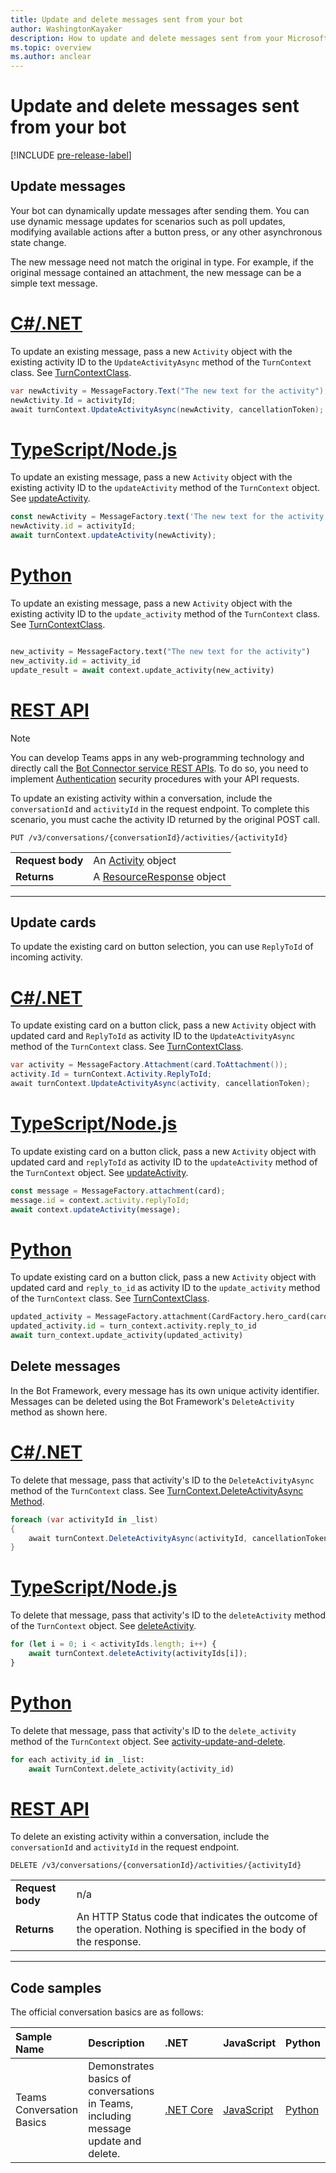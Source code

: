 ```yaml
---
title: Update and delete messages sent from your bot
author: WashingtonKayaker
description: How to update and delete messages sent from your Microsoft Teams bot
ms.topic: overview
ms.author: anclear
---
```


# Update and delete messages sent from your bot

[!INCLUDE [pre-release-label](~/includes/v4-to-v3-pointer-bots.md)]

## Update messages

Your bot can dynamically update messages after sending them. You can use dynamic message updates for scenarios such as poll updates, modifying available actions after a button press, or any other asynchronous state change.

The new message need not match the original in type. For example, if the original message contained an attachment, the new message can be a simple text message.

# [C#/.NET](#tab/dotnet)

To update an existing message, pass a new `Activity` object with the existing activity ID to the `UpdateActivityAsync` method of the `TurnContext` class. See [TurnContextClass](/dotnet/api/microsoft.bot.builder.turncontext?view=botbuilder-dotnet-stable&preserve-view=true).

```csharp
var newActivity = MessageFactory.Text("The new text for the activity");
newActivity.Id = activityId;
await turnContext.UpdateActivityAsync(newActivity, cancellationToken);
```

# [TypeScript/Node.js](#tab/typescript)

To update an existing message, pass a new `Activity` object with the existing activity ID to the `updateActivity` method of the `TurnContext` object. See [updateActivity](/javascript/api/botbuilder-core/turncontext?view=botbuilder-ts-latest#updateactivity-partial-activity--&preserve-view=true).

```typescript
const newActivity = MessageFactory.text('The new text for the activity');
newActivity.id = activityId;
await turnContext.updateActivity(newActivity);
```

# [Python](#tab/python)

To update an existing message, pass a new `Activity` object with the existing activity ID to the `update_activity` method of the `TurnContext` class. See [TurnContextClass](/python/api/botbuilder-core/botbuilder.core.turncontext?view=botbuilder-py-latest).

```python

new_activity = MessageFactory.text("The new text for the activity")
new_activity.id = activity_id
update_result = await context.update_activity(new_activity)

```

# [REST API](#tab/rest)

>[!NOTE]
>You can develop Teams apps in any web-programming technology and directly call the [Bot Connector service REST APIs](/azure/bot-service/rest-api/bot-framework-rest-connector-api-reference?view=azure-bot-service-4.0&preserve-view=true). To do so, you need to implement [Authentication](/azure/bot-service/rest-api/bot-framework-rest-connector-authentication?view=azure-bot-service-4.0&preserve-view=true) security procedures with your API requests.

To update an existing activity within a conversation, include the `conversationId` and `activityId` in the request endpoint. To complete this scenario, you must cache the activity ID returned by the original POST call.

```http
PUT /v3/conversations/{conversationId}/activities/{activityId}
```

| | |
|----|----|
| **Request body** | An [Activity](/azure/bot-service/rest-api/bot-framework-rest-connector-api-reference?view=azure-bot-service-4.0#activity-object&preserve-view=true) object |
| **Returns** | A [ResourceResponse](/azure/bot-service/rest-api/bot-framework-rest-connector-api-reference?view=azure-bot-service-4.0#resourceresponse-object&preserve-view=true) object |

---

## Update cards

To update the existing card on button selection, you can use `ReplyToId` of incoming activity.

# [C#/.NET](#tab/dotnet)

To update existing card on a button click, pass a new `Activity` object with updated card and `ReplyToId` as activity ID to the `UpdateActivityAsync` method of the `TurnContext` class. See [TurnContextClass](/dotnet/api/microsoft.bot.builder.turncontext?view=botbuilder-dotnet-stable&preserve-view=true).
```csharp
var activity = MessageFactory.Attachment(card.ToAttachment());
activity.Id = turnContext.Activity.ReplyToId;
await turnContext.UpdateActivityAsync(activity, cancellationToken);
```

# [TypeScript/Node.js](#tab/typescript)

To update existing card on a button click, pass a new `Activity` object with updated card and `replyToId` as activity ID to the `updateActivity` method of the `TurnContext` object. See [updateActivity](/javascript/api/botbuilder-core/turncontext?view=botbuilder-ts-latest#updateactivity-partial-activity--&preserve-view=true).
```typescript
const message = MessageFactory.attachment(card);
message.id = context.activity.replyToId;
await context.updateActivity(message);
```

# [Python](#tab/python)

To update existing card on a button click, pass a new `Activity` object with updated card and `reply_to_id` as activity ID to the `update_activity` method of the `TurnContext` class. See [TurnContextClass](/python/api/botbuilder-core/botbuilder.core.turncontext?view=botbuilder-py-latest).

```python
updated_activity = MessageFactory.attachment(CardFactory.hero_card(card))
updated_activity.id = turn_context.activity.reply_to_id
await turn_context.update_activity(updated_activity)

```

## Delete messages

In the Bot Framework, every message has its own unique activity identifier.
Messages can be deleted using the Bot Framework's `DeleteActivity` method as shown here.

# [C#/.NET](#tab/dotnet)

To delete that message, pass that activity's ID to the `DeleteActivityAsync` method of the `TurnContext` class. See [TurnContext.DeleteActivityAsync Method](/dotnet/api/microsoft.bot.builder.turncontext.deleteactivityasync?view=botbuilder-dotnet-stable&preserve-view=true).

```csharp
foreach (var activityId in _list)
{
    await turnContext.DeleteActivityAsync(activityId, cancellationToken);
}
```

# [TypeScript/Node.js](#tab/typescript)

To delete that message, pass that activity's ID to the `deleteActivity` method of the `TurnContext` object. See [deleteActivity](/javascript/api/botbuilder-core/turncontext?view=botbuilder-ts-latest#deleteactivity-string---partial-conversationreference--&preserve-view=true).

```typescript
for (let i = 0; i < activityIds.length; i++) {
    await turnContext.deleteActivity(activityIds[i]);
}
```

# [Python](#tab/python)

To delete that message, pass that activity's ID to the `delete_activity` method of the `TurnContext` object. See [activity-update-and-delete](https://github.com/microsoft/botbuilder-python/blob/c04ecacb22c1f4b43a671fe2f1e4782218391975/tests/teams/scenarios/activity-update-and-delete/bots/activity_update_and_delete_bot.py).

```python
for each activity_id in _list:
    await TurnContext.delete_activity(activity_id)
```

# [REST API](#tab/rest)

 To delete an existing activity within a conversation, include the `conversationId` and `activityId` in the request endpoint.

```http
DELETE /v3/conversations/{conversationId}/activities/{activityId}
```

| | |
|----|----|
| **Request body** | n/a |
| **Returns** | An HTTP Status code that indicates the outcome of the operation. Nothing is specified in the body of the response. |

---

## Code samples

The official conversation basics are as follows:

| Sample Name           | Description                                                                      | .NET    | JavaScript   | Python  |
|:----------------------|:---------------------------------------------------------------------------------|:--------|:-------------|:--------|
|Teams Conversation Basics  | Demonstrates basics of conversations in Teams, including message update and delete.|[.NET&nbsp;Core](https://github.com/microsoft/BotBuilder-Samples/tree/main/samples/csharp_dotnetcore/57.teams-conversation-bot)|[JavaScript](https://github.com/microsoft/BotBuilder-Samples/tree/main/samples/javascript_nodejs/57.teams-conversation-bot) | [Python](https://github.com/microsoft/BotBuilder-Samples/tree/main/samples/python/57.teams-conversation-bot)|
